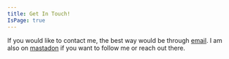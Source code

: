 ```yaml
---
title: Get In Touch!
IsPage: true
---
```


If you would like to contact me, the best way would be through [email](mailto:autin@austinwinslow.com). I am also on [mastadon](https://easymode.im/@Oddish1) if you want to follow me or reach out there.
